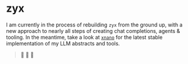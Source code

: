 # zyx

I am currently in the process of rebuilding `zyx` from the ground up, with a new approach to nearly all steps of creating chat completions, agents & tooling. In the meantime, take a look at [`xnano`](https://github.com/hsaeed3/xnano) for the latest stable implementation of my LLM abstracts and tools.

> 🚧 🚧 🚧